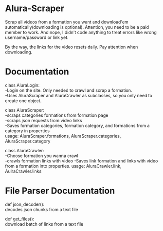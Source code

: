 # Alura-Scraper
Scrap all videos from a formation you want and download'em automatically(downloading is optional).
Attention, you need to be a paid member to work. And nope, I didn't code anything to treat errors like wrong username/password or link yet.

By the way, the links for the video resets daily. Pay attention when downloading.

# Documentation
class AluraLogin:  
-Login on the site. Only needed to crawl and scrap a formation.  
-Uses AluraScraper and AluraCrawler as subclasses, so you only need to create one object.
  
class AluraScraper:  
-scraps categories formations from formation page  
-scraps json requests from video links  
-Saves formation categories, formation category, and formations from a category in properties    
usage: AluraScraper.formations, AluraScraper.categories, AluraScraper.category 

class AluraCrawler:  
-Choose formation you wanna crawl  
-crawls formation links with video
-Saves link formation and links with video from a formation into properties.
usage: AluraCrawler.link, AulraCrawler.links


# File Parser Documentation
def json_decoder():  
  decodes json chunks from a text file
 
def get_files():  
  download batch of links from a text file
